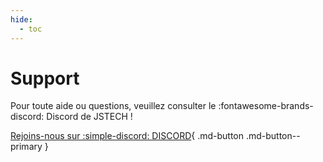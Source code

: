 ```yaml
---
hide:
  - toc
---
```


# Support

Pour toute aide ou questions, veuillez consulter le :fontawesome-brands-discord: Discord de JSTECH !

[Rejoins-nous sur :simple-discord: DISCORD](https://disboard.org/fr/server/957807478844833792){ .md-button .md-button--primary }

